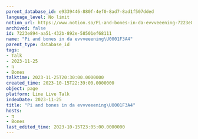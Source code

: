 ```yaml
---
parent_database_id: e9339446-880f-4ef0-8ad7-8ad1f507dded
language_level: No limit
notion_url: https://www.notion.so/Pi-and-bones-in-da-evvveeening-7223e894aa51432b892e58501ef68111
archived: false
id: 7223e894-aa51-432b-892e-58501ef68111
name: "Pi and bones in da evvveeening\U0001F3A4"
parent_type: database_id
tags:
- Talk
- 2023-11-25
- π
- Bones
talktime: 2023-11-25T20:30:00.0000000
created_time: 2023-10-15T22:39:00.0000000
object: page
platform: Line Live Talk
indexDate: 2023-11-25
title: "Pi and bones in da evvveeening\U0001F3A4"
hosts:
- π
- Bones
last_edited_time: 2023-10-15T23:05:00.0000000
---
```



   
   
   
   

   
























